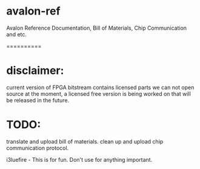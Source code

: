 avalon-ref
==========

Avalon Reference Documentation, Bill of Materials, Chip Communication and etc.

==========

disclaimer:
==========
current version of FPGA bitstream contains licensed parts we can not open source at the moment,
a licensed free version is being worked on that will be released in the future.


TODO:
=========
translate and upload bill of materials.
clean up and upload chip communication protocol.

i3luefire - This is for fun. Don't use for anything important.
